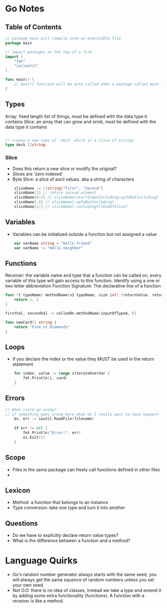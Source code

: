 # Go Notes
## Table of Contents




``` go
// package main will compile into an executable file
package main

// import packages at the top of a file
import (
    "fmt"
    "io/ioutil"
)

func main() {
    // main() function will be auto called when a package called main is executed
}
```

## Types

Array: fixed length list of things, must be defined with the data type it contains
Slice: an array that can grow and srink, must be defined with the data type it contains


``` go

// create a new type of 'deck' which is a slice of strings
type deck []string
```

### Slice
- Does this return a new slice or modify the original?
- Slices are 'zero indexed'
- Byte Slice: a slice of ascii values.  aka a string of characters

``` go
    sliceName := []string{"First", "Second"}
    sliceName[1] // return second element
    sliceName[0:2] // sliceName[startIndexIncluding:upToNotIncluding]
    sliceName[:2] // sliceName[:upToNotIncluding]
    sliceName[2:] // sliceName[:includingTilEndOfSlice]
```

## Variables
- Variables can be initialized outside a function but not assigned a value

``` go
    var varName string = "Hello friend"
    var varName := "Hello neighbor"

```

## Functions
Receiver: the variable name and type that a function can be called on, every variable of this type will gain access to this function.  Identify using a one or two letter abbreviation
Function Signature: The declarative line of a function



``` go
func (t typeName) methodName(v1 typeName, size int) (returnValue, returnValue2) {
    return 1, 2
}

firstVal, secondVal := calledOn.methodName(inputOfTypeA, 6)

func newCard() string {
    return "Five of Diamonds"
}
```

## Loops

- if you declare the index or the value they MUST be used in the return statement

``` go
    for index, value := range itterateOverVar {
        fmt.Println(i, card)
    }
```

## Errors

``` go
// What could go wrong?
// If something goes wrong here what do I really want to have happen?
    bs, err := ioutil.ReadFile(filename)
    
    if err != nil {
        fmt.Println("Error:", err)
		os.Exit(1)
	}

```

## Scope
- Files in the same package can freely call functions defined in other files
- 

## Lexicon
- Method: a function that belongs to an instance
- Type conversion: take one type and turn it into another

## Questions
- Do we have to explicitly declare return value types?
- What is the difference between a function and a method?

# Language Quirks
- Go's random number generator always starts with the same seed, you will always get the same squence of random numbers unless you set your own seed.
- Not O.O. there is no idea of classes, instead we take a type and extend it by adding some extra functionality (functions).  A function with a receiver is like a method.